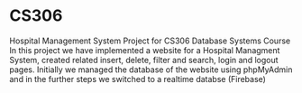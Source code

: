 # CS306
Hospital Management System Project for CS306 Database Systems Course
In this project we have implemented a website for a Hospital Managment System, created related insert, delete, filter and search, login and logout pages. Initially we managed the database of the website using phpMyAdmin and in the further steps we switched to a realtime databse (Firebase)
